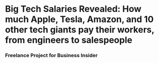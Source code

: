 # Big Tech Salaries Revealed: How much Apple, Tesla, Amazon, and 10 other tech giants pay their workers, from engineers to salespeople

### Freelance Project for Business Insider
